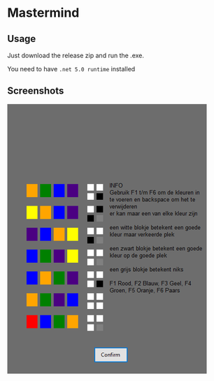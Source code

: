 ﻿# Mastermind
## Usage
Just download the release zip and run the .exe.

You need to have `.net 5.0 runtime` installed

## Screenshots
<img src="Screenshots/sc1.png" alt="Screenshot 1" width="456"/>

